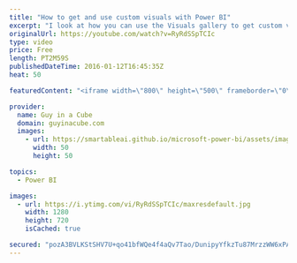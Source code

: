 ```yaml
---
title: "How to get and use custom visuals with Power BI"
excerpt: "I look at how you can use the Visuals gallery to get custom visuals and then import them into Power BI Desktop or the Power BI service, and then publish those reports to Power BI.   SUBSCRIBE! https://www.youtube.com/channel/UCFp1vaKzpfvoGai0vE5VJ0w?sub_confirmation=1  LET'S CONNECT!  Blogs -- http://blogs.technet.com/powerbisupport"
originalUrl: https://youtube.com/watch?v=RyRdSSpTCIc
type: video
price: Free
length: PT2M59S
publishedDateTime: 2016-01-12T16:45:35Z
heat: 50

featuredContent: "<iframe width=\"800\" height=\"500\" frameborder=\"0\" src=\"https://www.youtube.com/embed/RyRdSSpTCIc\" allow=\"accelerometer; autoplay; encrypted-media; gyroscope; picture-in-picture\" allowfullscreen></iframe>"

provider:
  name: Guy in a Cube
  domain: guyinacube.com
  images:
    - url: https://smartableai.github.io/microsoft-power-bi/assets/images/organizations/guyinacube.com-50x50.jpg
      width: 50
      height: 50

topics:
  - Power BI

images:
  - url: https://i.ytimg.com/vi/RyRdSSpTCIc/maxresdefault.jpg
    width: 1280
    height: 720
    isCached: true

secured: "pozA3BVLKStSHV7U+qo41bfWQe4f4aQv7Tao/DunipyYfkzTu87MrzzWW6xPAQRKn1xcuoAqxmcCj7D6daR9d2cFd4cDhy6g0X4PIlPCbcWR/Qkkl+Yxiwgj+aASqKTF4DrRlq0IiSnG+mmSYAl7kd9KVAcfJ3ovtAQ/TAT7AIXCF6P8gqpEhkHKG/BKYeH8uWy1kskNgu7tqrxv1lLSSqxVSgdZozMMtjzc5UirxKVyZVpxqa0sEr2JBfKUErtm3krUudqkNwdBTiUFZBFP+Fms4Cng+jwVdLeyNxj6muLFBwWJlXql4fDFsQo9XZ5UHfbVSNCGN4t4S8Gv3q16Z8bBJplnPP+WPRLkQkeJHMJ69s1/L+4uZXvy8drLXCal7hneiLkBeG1Dh3Wm8SMvhGb6nLxjbQjjM1BHHrQppFM=;M6FwdPX7Igq2t6TD1K+ILg=="
---
```


